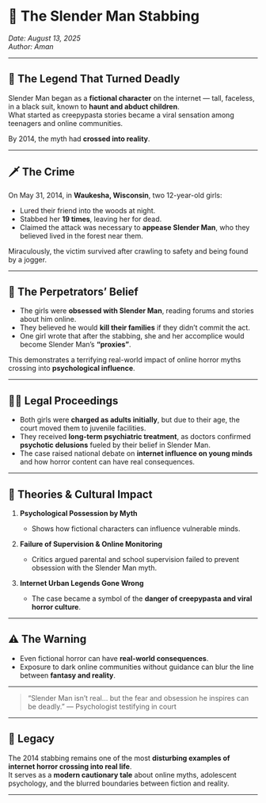 # 👤 The Slender Man Stabbing

*Date: August 13, 2025*  
*Author: Aman*

---

## 🌌 The Legend That Turned Deadly

Slender Man began as a **fictional character** on the internet — tall, faceless, in a black suit, known to **haunt and abduct children**.  
What started as creepypasta stories became a viral sensation among teenagers and online communities.

By 2014, the myth had **crossed into reality**.

---

## 🗡 The Crime

On May 31, 2014, in **Waukesha, Wisconsin**, two 12-year-old girls:

- Lured their friend into the woods at night.  
- Stabbed her **19 times**, leaving her for dead.  
- Claimed the attack was necessary to **appease Slender Man**, who they believed lived in the forest near them.  

Miraculously, the victim survived after crawling to safety and being found by a jogger.

---

## 👀 The Perpetrators’ Belief

- The girls were **obsessed with Slender Man**, reading forums and stories about him online.  
- They believed he would **kill their families** if they didn’t commit the act.  
- One girl wrote that after the stabbing, she and her accomplice would become Slender Man’s **“proxies”**.  

This demonstrates a terrifying real-world impact of online horror myths crossing into **psychological influence**.

---

## 🕵️‍♂️ Legal Proceedings

- Both girls were **charged as adults initially**, but due to their age, the court moved them to juvenile facilities.  
- They received **long-term psychiatric treatment**, as doctors confirmed **psychotic delusions** fueled by their belief in Slender Man.  
- The case raised national debate on **internet influence on young minds** and how horror content can have real consequences.

---

## 🧩 Theories & Cultural Impact

1. **Psychological Possession by Myth**  
   - Shows how fictional characters can influence vulnerable minds.  

2. **Failure of Supervision & Online Monitoring**  
   - Critics argued parental and school supervision failed to prevent obsession with the Slender Man myth.  

3. **Internet Urban Legends Gone Wrong**  
   - The case became a symbol of the **danger of creepypasta and viral horror culture**.  

---

## ⚠️ The Warning

- Even fictional horror can have **real-world consequences**.  
- Exposure to dark online communities without guidance can blur the line between **fantasy and reality**.  

---

> “Slender Man isn’t real… but the fear and obsession he inspires can be deadly.” — Psychologist testifying in court

---

## 🌌 Legacy

The 2014 stabbing remains one of the most **disturbing examples of internet horror crossing into real life**.  
It serves as a **modern cautionary tale** about online myths, adolescent psychology, and the blurred boundaries between fiction and reality.

---

